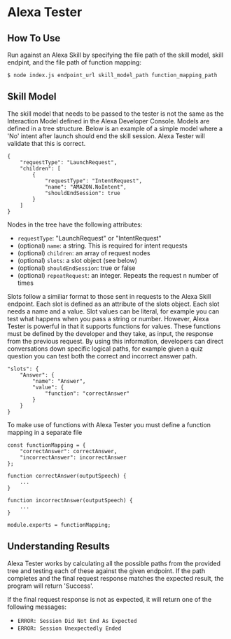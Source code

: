 # Alexa Tester

## How To Use

Run against an Alexa Skill by specifying the file path of the skill model, skill endpint, and the file path of function mapping:

```$ node index.js endpoint_url skill_model_path function_mapping_path```

## Skill Model

The skill model that needs to be passed to the tester is not the same as the Interaction Model defined in the Alexa Developer Console. Models are defined in a tree structure. Below is an example of a simple model where a 'No' intent after launch should end the skill session. Alexa Tester will validate that this is correct.

```
{
    "requestType": "LaunchRequest",
    "children": [
        {
            "requestType": "IntentRequest",
            "name": "AMAZON.NoIntent",
            "shouldEndSession": true            
        }
    ]
}
```

Nodes in the tree have the following attributes:

- `requestType`: "LaunchRequest" or "IntentRequest"
- (optional) `name`: a string. This is required for intent requests
- (optional) `children`: an array of request nodes
- (optional) `slots`: a slot object (see below)
- (optional) `shouldEndSession`: true or false
- (optional) `repeatRequest`: an integer. Repeats the request n number of times

Slots follow a similiar format to those sent in requests to the Alexa Skill endpoint. Each slot is defined as an attribute of the slots object. Each slot needs a name and a value.
Slot values can be literal, for example you can test what happens when you pass a string or number. However, Alexa Tester is powerful in that it supports functions for values. These functions must be defined by the developer and they take, as input, the response from the previous request. By using this information, developers can direct conversations down specific logical paths, for example given a quiz question you can test both the correct and incorrect answer path.

```
"slots": {
    "Answer": {
        "name": "Answer",
        "value": {
            "function": "correctAnswer"
        }
    }
}
```

To make use of functions with Alexa Tester you must define a function mapping in a separate file

```
const functionMapping = {
    "correctAnswer": correctAnswer,
    "incorrectAnswer": incorrectAnswer
};

function correctAnswer(outputSpeech) {
    ...
}

function incorrectAnswer(outputSpeech) {
    ...
}

module.exports = functionMapping;
```

## Understanding Results

Alexa Tester works by calculating all the possible paths from the provided tree and testing each of these against the given endpoint.
If the path completes and the final request response matches the expected result, the program will return 'Success'.

If the final request response is not as expected, it will return one of the following messages:

- `ERROR: Session Did Not End As Expected`
- `ERROR: Session Unexpectedly Ended`
